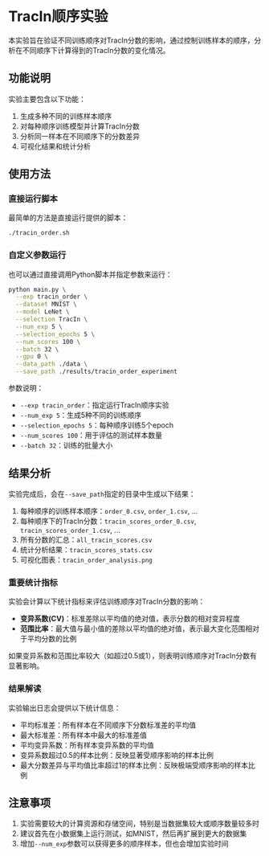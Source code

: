 # TracIn顺序实验

本实验旨在验证不同训练顺序对TracIn分数的影响，通过控制训练样本的顺序，分析在不同顺序下计算得到的TracIn分数的变化情况。

## 功能说明

实验主要包含以下功能：

1. 生成多种不同的训练样本顺序
2. 对每种顺序训练模型并计算TracIn分数
3. 分析同一样本在不同顺序下的分数差异
4. 可视化结果和统计分析

## 使用方法

### 直接运行脚本

最简单的方法是直接运行提供的脚本：

```bash
./tracin_order.sh
```

### 自定义参数运行

也可以通过直接调用Python脚本并指定参数来运行：

```bash
python main.py \
  --exp tracin_order \
  --dataset MNIST \
  --model LeNet \
  --selection TracIn \
  --num_exp 5 \
  --selection_epochs 5 \
  --num_scores 100 \
  --batch 32 \
  --gpu 0 \
  --data_path ./data \
  --save_path ./results/tracin_order_experiment
```

参数说明：
- `--exp tracin_order`：指定运行TracIn顺序实验
- `--num_exp 5`：生成5种不同的训练顺序
- `--selection_epochs 5`：每种顺序训练5个epoch
- `--num_scores 100`：用于评估的测试样本数量
- `--batch 32`：训练的批量大小

## 结果分析

实验完成后，会在`--save_path`指定的目录中生成以下结果：

1. 每种顺序的训练样本顺序：`order_0.csv`, `order_1.csv`, ...
2. 每种顺序下的TracIn分数：`tracin_scores_order_0.csv`, `tracin_scores_order_1.csv`, ...
3. 所有分数的汇总：`all_tracin_scores.csv`
4. 统计分析结果：`tracin_scores_stats.csv`
5. 可视化图表：`tracin_order_analysis.png`

### 重要统计指标

实验会计算以下统计指标来评估训练顺序对TracIn分数的影响：

- **变异系数(CV)**：标准差除以平均值的绝对值，表示分数的相对变异程度
- **范围比率**：最大值与最小值的差除以平均值的绝对值，表示最大变化范围相对于平均分数的比例

如果变异系数和范围比率较大（如超过0.5或1），则表明训练顺序对TracIn分数有显著影响。

### 结果解读

实验输出日志会提供以下统计信息：
- 平均标准差：所有样本在不同顺序下分数标准差的平均值
- 最大标准差：所有样本中最大的标准差值
- 平均变异系数：所有样本变异系数的平均值
- 变异系数超过0.5的样本比例：反映显著受顺序影响的样本比例
- 最大分数差异与平均值比率超过1的样本比例：反映极端受顺序影响的样本比例

## 注意事项

1. 实验需要较大的计算资源和存储空间，特别是当数据集较大或顺序数量较多时
2. 建议首先在小数据集上运行测试，如MNIST，然后再扩展到更大的数据集
3. 增加`--num_exp`参数可以获得更多的顺序样本，但也会增加实验时间 